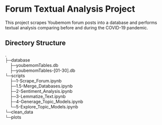 # Forum Textual Analysis Project

This project scrapes Youbemom forum posts into a database and performs textual analysis comparing before and during the COVID-19 pandemic.

## Directory Structure
. <br />
├─database <br />
&nbsp;&nbsp;&nbsp;&nbsp;├─youbemomTables.db <br />
&nbsp;&nbsp;&nbsp;&nbsp;├─youbemomTables-[01-30].db <br />
└─scripts <br />
&nbsp;&nbsp;&nbsp;&nbsp;├─1-Scrape_Forum.ipynb <br />
&nbsp;&nbsp;&nbsp;&nbsp;├─1.5-Merge_Databases.ipynb <br />
&nbsp;&nbsp;&nbsp;&nbsp;├─2-Sentiment_Analysis.ipynb <br />
&nbsp;&nbsp;&nbsp;&nbsp;├─3-Lemmatize_Text.ipynb <br />
&nbsp;&nbsp;&nbsp;&nbsp;├─4-Generage_Topic_Models.ipynb <br />
&nbsp;&nbsp;&nbsp;&nbsp;└─5-Explore_Topic_Models.ipynb <br />
└─clean_data <br />
└─plots <br />
